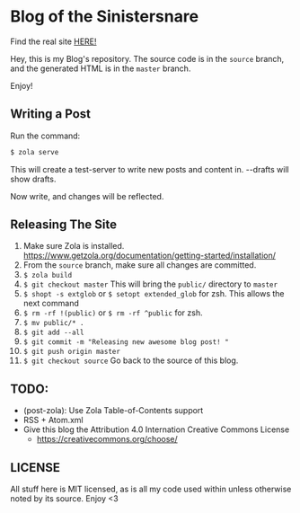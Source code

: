 # Blog of the Sinistersnare #

Find the real site [HERE!](https://drs.is)

Hey, this is my Blog's repository.
The source code is in the `source` branch,
and the generated HTML is in the `master` branch.

Enjoy!

## Writing a Post ##

Run the command:

```bash
$ zola serve
```

This will create a test-server to write new posts and content in. --drafts will show drafts.

Now write, and changes will be reflected.

## Releasing The Site ##

1. Make sure Zola is installed. https://www.getzola.org/documentation/getting-started/installation/
1. From the `source` branch, make sure all changes are committed.
1. `$ zola build`
1. `$ git checkout master` This will bring the `public/` directory to `master`
1. `$ shopt -s extglob` or `$ setopt extended_glob` for zsh. This allows the next command
1. `$ rm -rf !(public)` or `$ rm -rf ^public` for zsh.
1. `$ mv public/* .`
1. `$ git add --all`
1. `$ git commit -m "Releasing new awesome blog post! "`
1. `$ git push origin master`
1. `$ git checkout source` Go back to the source of this blog.


## TODO: ##

* (post-zola): Use Zola Table-of-Contents support
* RSS + Atom.xml
* Give this blog the Attribution 4.0 Internation Creative Commons License
    * https://creativecommons.org/choose/

## LICENSE ##

All stuff here is MIT licensed,
as is all my code used within unless otherwise noted by its source.
Enjoy <3
